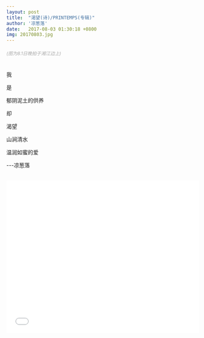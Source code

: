 ```yaml
---
layout: post
title:  "渴望(诗)/PRINTEMPS(专辑)"
author: '凉葱落'
date:   2017-08-03 01:30:18 +0800
img: 20170803.jpg
---
```

<h5 style="font-size:12px;color:#aaa; font-weight:400;">(图为8.1日晚拍于湘江边上)</h5>

<br>
我<br>

是<br>

郁阴泥土的供养<br>

却<br>

渴望<br>

山涧清水<br>

温润如蜜的爱<br>

---凉葱落<br>
<br>
<iframe frameborder="0" src="//music.163.com/outchain/player?type=1&id=2809099&auto=1&height=430" style="width:100%; min-height:400px;"></iframe>

